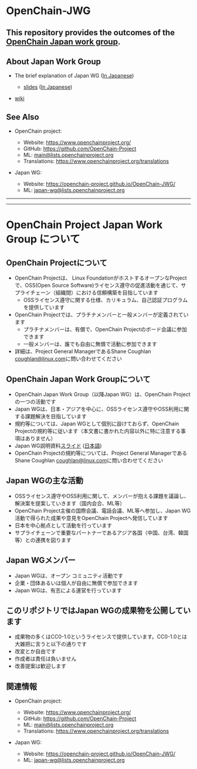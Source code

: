 # OpenChain-JWG

## This repository provides the outcomes of the [OpenChain Japan work group](https://openchain-project.github.io/OpenChain-JWG/index_en.html).


## About Japan Work Group

* The brief explanation of Japan WG ([In Japanese](https://github.com/OpenChain-Project/Onboarding-JWG/blob/master/About_Japan-wg/About_JapanWG.md))
  * [slides](https://github.com/OpenChain-Project/Onboarding-JWG/blob/master/About_Japan-wg/OpenChain_JWG_Activities_20180806_r03.pdf) ([In Japanese](https://github.com/OpenChain-Project/Onboarding-JWG/blob/master/About_Japan-wg/OpenChain_JWG_Activities_CC0_20190205.pdf))

* [wiki](https://wiki.linuxfoundation.org/openchain/openchain-japanese-working-group)


## See Also
* OpenChain project:
  * Website: https://www.openchainproject.org/
  * GitHub: https://github.com/OpenChain-Project
  * ML: main@lists.openchainproject.org
  * Translations: https://www.openchainproject.org/translations

* Japan WG:
  * Website: https://openchain-project.github.io/OpenChain-JWG/
  * ML: japan-wg@lists.openchainproject.org

---
---

# OpenChain Project Japan Work Group について

## OpenChain Projectについて
* OpenChain Projectは、 Linux FoundationがホストするオープンなProjectで、OSS(Open Source Software)ライセンス遵守の促進活動を通じて、サプライチェーン（組織間）における信頼構築を目指しています
  * OSSライセンス遵守に関する仕様、カリキュラム、自己認証プログラムを提供しています
* OpenChain Projectでは、プラチナメンバーと一般メンバーが定義されています
  * プラチナメンバーは、有償で、OpenChain Projectのボード会議に参加できます
  * 一般メンバーは、誰でも自由に無償で活動に参加できます
* 詳細は、Project General ManagerであるShane Coughlan <coughlan@linux.com>に問い合わせてください

## OpenChain Japan Work Groupについて
* OpenChain Japan Work Group（以降Japan WG）は、OpenChain Projectの一つの活動です
* Japan WGは、日本・アジアを中心に、OSSライセンス遵守やOSS利用に関する課題解決を目指しています
* 規約等については、Japan WGとして個別に設けておらず、OpenChain Projectの規約等に従います（本文書に書かれた内容以外に特に注意する事項はありません）
* Japan WG説明資料[スライド](https://github.com/OpenChain-Project/Onboarding-JWG/blob/master/About_Japan-wg/OpenChain_JWG_Activities_20180806_r03.pdf) ([日本語](https://github.com/OpenChain-Project/Onboarding-JWG/blob/master/About_Japan-wg/OpenChain_JWG_Activities_CC0_20190205.pdf))
* OpenChain Projectの規約等については、Project General ManagerであるShane Coughlan <coughlan@linux.com>に問い合わせてください

## Japan WGの主な活動
* OSSライセンス遵守やOSS利用に関して、メンバーが抱える課題を議論し、解決案を提案していきます（国内会合、ML等）
* OpenChain Project主催の国際会議、電話会議、ML等へ参加し、Japan WG活動で得られた成果や意見をOpenChain Projectへ発信しています
* 日本を中心拠点として活動を行っています
* サプライチェーンで重要なパートナーであるアジア各国（中国、台湾、韓国等）との連携を図ります

## Japan WGメンバー
* Japan WGは、オープン コミュニティ活動です
* 企業・団体あるいは個人が自由に無償で参加できます
* Japan WGは、有志による運営を行っています

## このリポジトリではJapan WGの成果物を公開しています
* 成果物の多くはCC0-1.0というライセンスで提供しています。CC0-1.0とは大雑把に言うと以下の通りです
 * 改変とか自由です
 * 作成者は責任は負いません
* 改善提案は歓迎します

## 関連情報
* OpenChain project:
  * Website: https://www.openchainproject.org/
  * GitHub: https://github.com/OpenChain-Project
  * ML: main@lists.openchainproject.org
  * Translations: https://www.openchainproject.org/translations

* Japan WG:
  * Website: https://openchain-project.github.io/OpenChain-JWG/
  * ML: japan-wg@lists.openchainproject.org
